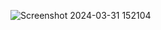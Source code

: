 ![Screenshot 2024-03-31 152104](https://github.com/YoussifAllam/Django-BackEnd-Projects/assets/96921160/0f30e8fa-220f-4d71-b76f-2875d88f1bb6)
